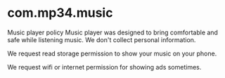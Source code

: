 # com.mp34.music
Music player policy
Music player was designed to bring comfortable and safe while listening music. We don't collect personal information.

We request read storage permission to show your music on your phone.

We request wifi or internet permission for showing ads sometimes.
